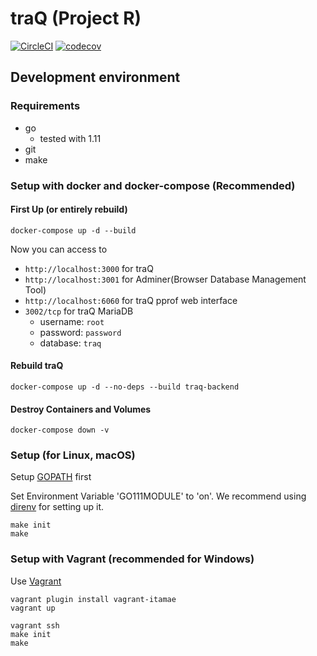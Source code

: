 # traQ (Project R)

[![CircleCI](https://circleci.com/gh/traPtitech/traQ.svg?style=shield)](https://circleci.com/gh/traPtitech/traQ)
[![codecov](https://codecov.io/gh/traPtitech/traQ/branch/master/graph/badge.svg)](https://codecov.io/gh/traPtitech/traQ)

## Development environment

### Requirements

- go
	- tested with 1.11
- git
- make

### Setup with docker and docker-compose (Recommended)

#### First Up (or entirely rebuild)
`docker-compose up -d --build`

Now you can access to
+ `http://localhost:3000` for traQ
+ `http://localhost:3001` for Adminer(Browser Database Management Tool)
+ `http://localhost:6060` for traQ pprof web interface
+ `3002/tcp` for traQ MariaDB
    + username: `root`
    + password: `password`
    + database: `traq`

#### Rebuild traQ
`docker-compose up -d --no-deps --build traq-backend`

#### Destroy Containers and Volumes
`docker-compose down -v`

### Setup (for Linux, macOS)

Setup [GOPATH](https://github.com/golang/go/wiki/GOPATH) first

Set Environment Variable 'GO111MODULE' to 'on'.
We recommend using [direnv](https://github.com/direnv/direnv) for setting up it.

```
make init
make
```

### Setup with Vagrant (recommended for Windows)

Use [Vagrant](https://www.vagrantup.com/downloads.html)

```
vagrant plugin install vagrant-itamae
vagrant up
```

```
vagrant ssh
make init
make
```
